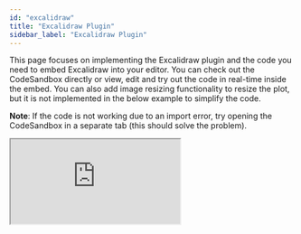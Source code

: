 ```yaml
---
id: "excalidraw"
title: "Excalidraw Plugin"
sidebar_label: "Excalidraw Plugin"
---
```


This page focuses on implementing the Excalidraw plugin and the code you need to embed Excalidraw into your editor. You can check out the CodeSandbox directly or view, edit and try out the code in real-time inside the embed. You can also add image resizing functionality to resize the plot, but it is not implemented in the below example to simplify the code. 

**Note**: If the code is not working due to an import error, try opening the CodeSandbox in a separate tab (this should solve the problem).

<iframe src="https://codesandbox.io/embed/lexical-excalidraw-plugin-example-4q08cv?fontsize=14&hidenavigation=1&module=/src/Editor.js,/src/plugins/ExcalidrawPlugin.ts,/src/nodes/ExcalidrawNode.tsx&theme=dark&view=split"
     style={{width:"100%", height:"700px", border:0, borderRadius: "4px", overflow:"hidden"}}
     title="lexical-excalidraw-plugin-example"
     allow="accelerometer; ambient-light-sensor; camera; encrypted-media; geolocation; gyroscope; hid; microphone; midi; payment; usb; vr; xr-spatial-tracking"
     sandbox="allow-forms allow-modals allow-popups allow-presentation allow-same-origin allow-scripts"
></iframe>
